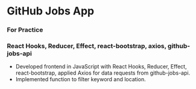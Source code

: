 # GitHub Jobs App

### For Practice

### React Hooks, Reducer, Effect, react-bootstrap, axios, github-jobs-api

- Developed frontend in JavaScript with React Hooks, Reducer, Effect, react-bootstrap,  applied Axios for data requests from github-jobs-api. 
- Implemented function to filter keyword and location. 

